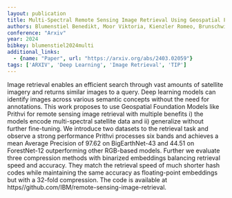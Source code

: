 ```yaml
---
layout: publication
title: Multi-Spectral Remote Sensing Image Retrieval Using Geospatial Foundation Models
authors: Blumenstiel Benedikt, Moor Viktoria, Kienzler Romeo, Brunschwiler Thomas
conference: "Arxiv"
year: 2024
bibkey: blumenstiel2024multi
additional_links:
  - {name: "Paper", url: "https://arxiv.org/abs/2403.02059"}
tags: ['ARXIV', 'Deep Learning', 'Image Retrieval', 'TIP']
---
```

Image retrieval enables an efficient search through vast amounts of satellite imagery and returns similar images to a query. Deep learning models can identify images across various semantic concepts without the need for annotations. This work proposes to use Geospatial Foundation Models like Prithvi for remote sensing image retrieval with multiple benefits i) the models encode multi-spectral satellite data and ii) generalize without further fine-tuning. We introduce two datasets to the retrieval task and observe a strong performance Prithvi processes six bands and achieves a mean Average Precision of 97.62 on BigEarthNet-43 and 44.51 on ForestNet-12 outperforming other RGB-based models. Further we evaluate three compression methods with binarized embeddings balancing retrieval speed and accuracy. They match the retrieval speed of much shorter hash codes while maintaining the same accuracy as floating-point embeddings but with a 32-fold compression. The code is available at https//github.com/IBM/remote-sensing-image-retrieval.
